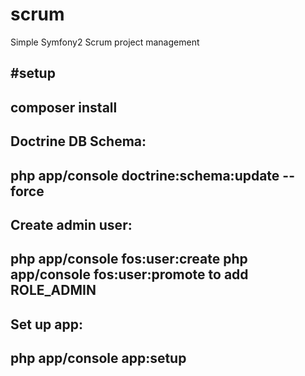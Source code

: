 # scrum
Simple Symfony2 Scrum project management


#setup
---
composer install
---

Doctrine DB Schema:
---
php app/console doctrine:schema:update --force
---

Create admin user:
---
php app/console fos:user:create
php app/console fos:user:promote to add ROLE_ADMIN
---

Set up app:
---
php app/console app:setup
---
